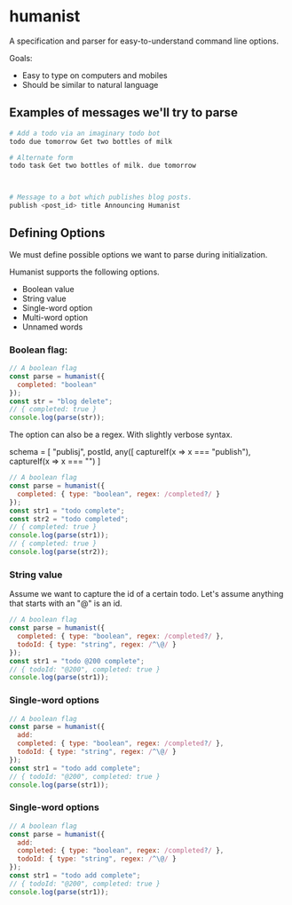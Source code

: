 # humanist
A specification and parser for easy-to-understand command line options.

Goals:

- Easy to type on computers and mobiles
- Should be similar to natural language

## Examples of messages we'll try to parse

```bash
# Add a todo via an imaginary todo bot
todo due tomorrow Get two bottles of milk

# Alternate form
todo task Get two bottles of milk. due tomorrow



# Message to a bot which publishes blog posts.
publish <post_id> title Announcing Humanist
```

## Defining Options

We must define possible options we want to parse during initialization. 

Humanist supports the following options.

- Boolean value
- String value
- Single-word option
- Multi-word option
- Unnamed words

### Boolean flag:

```javascript
// A boolean flag
const parse = humanist({
  completed: "boolean"
});
const str = "blog delete";
// { completed: true }
console.log(parse(str)); 
```

The option can also be a regex. With slightly verbose syntax.


schema = [
  "publisj",
  postId,
  any([
    captureIf(x => x === "publish"),
    captureIf(x => x === "")
]



```javascript
// A boolean flag
const parse = humanist({
  completed: { type: "boolean", regex: /completed?/ }
});
const str1 = "todo complete";
const str2 = "todo completed";
// { completed: true }
console.log(parse(str1)); 
// { completed: true }
console.log(parse(str2)); 
```

### String value

Assume we want to capture the id of a certain todo.
Let's assume anything that starts with an "@" is an id.

```javascript
// A boolean flag
const parse = humanist({
  completed: { type: "boolean", regex: /completed?/ },
  todoId: { type: "string", regex: /^\@/ }
});
const str1 = "todo @200 complete";
// { todoId: "@200", completed: true }
console.log(parse(str1)); 
```

### Single-word options

```javascript
// A boolean flag
const parse = humanist({
  add: 
  completed: { type: "boolean", regex: /completed?/ },
  todoId: { type: "string", regex: /^\@/ }
});
const str1 = "todo add complete";
// { todoId: "@200", completed: true }
console.log(parse(str1)); 
```


### Single-word options

```javascript
// A boolean flag
const parse = humanist({
  add: 
  completed: { type: "boolean", regex: /completed?/ },
  todoId: { type: "string", regex: /^\@/ }
});
const str1 = "todo add complete";
// { todoId: "@200", completed: true }
console.log(parse(str1)); 
```

